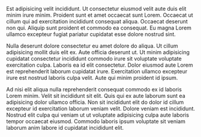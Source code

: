 Est adipisicing velit incididunt. Ut consectetur eiusmod velit aute duis elit minim irure minim. Proident sunt et amet occaecat sunt Lorem. Occaecat ut cillum qui ad exercitation incididunt consequat aliqua. Occaecat deserunt non qui. Aliquip sunt proident et commodo ea consequat. Eu magna Lorem ullamco excepteur fugiat pariatur cupidatat esse dolore nostrud sint.

Nulla deserunt dolore consectetur eu amet dolore do aliqua. Ut cillum adipisicing mollit duis elit ex. Aute officia deserunt ut. Ut minim adipisicing cupidatat consectetur incididunt commodo irure sit voluptate voluptate exercitation culpa. Laboris ea id elit consectetur. Dolor eiusmod aute Lorem est reprehenderit laborum cupidatat irure. Exercitation ullamco excepteur irure est nostrud laboris culpa velit. Aute qui minim proident id ipsum.

Ad nisi elit aliqua nulla reprehenderit consequat commodo ex id laboris Lorem minim. Velit sit incididunt sit elit. Quis qui ex aute laborum sunt ea adipisicing dolor ullamco officia. Non sit incididunt elit do dolor id cillum excepteur id exercitation laborum veniam velit. Dolore veniam est incididunt. Nostrud elit culpa qui veniam ut ut voluptate adipisicing culpa aute laboris tempor occaecat eiusmod. Commodo laboris ipsum voluptate sit veniam laborum anim labore id cupidatat incididunt elit.